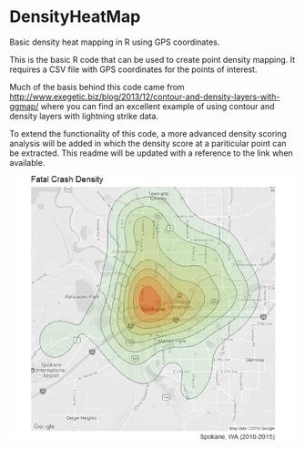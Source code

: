 # DensityHeatMap
Basic density heat mapping in R using GPS coordinates.  

This is the basic R code that can be used to create point density mapping.  It requires a CSV file with GPS coordinates for the points of interest.

Much of the basis behind this code came from http://www.exegetic.biz/blog/2013/12/contour-and-density-layers-with-ggmap/ where you can find an excellent example of using contour and density layers with lightning strike data.

To extend the functionality of this code, a more advanced density scoring analysis will be added in which the density score at a pariticular point can be extracted.  This readme will be updated with a reference to the link when available.



![Example Output](https://raw.githubusercontent.com/LMcDiffett/DensityHeatMap/master/Density_Heat_Map.png)
